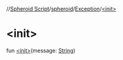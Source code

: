 //[Spheroid Script](../../index.md)/[spheroid](../index.md)/[Exception](index.md)/[&lt;init&gt;](-init-.md)



# &lt;init&gt;  
 
fun [&lt;init&gt;](-init-.md)(message: [String](../-string/index.md))  



